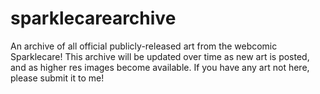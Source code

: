# sparklecarearchive
An archive of all official publicly-released art from the webcomic Sparklecare! This archive will be updated over time as new art is posted, and as higher res images become available. If you have any art not here, please submit it to me!
